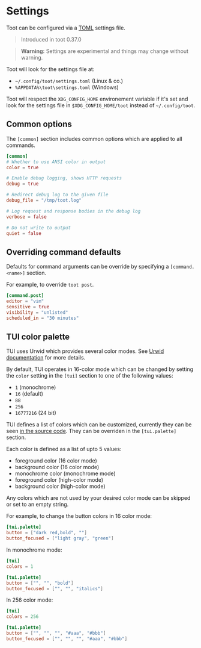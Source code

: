# Settings

Toot can be configured via a [TOML](https://toml.io/en/) settings file.

> Introduced in toot 0.37.0

> **Warning:** Settings are experimental and things may change without warning.

Toot will look for the settings file at:

* `~/.config/toot/settings.toml` (Linux & co.)
* `%APPDATA%\toot\settings.toml` (Windows)

Toot will respect the `XDG_CONFIG_HOME` environement variable if it's set and
look for the settings file in `$XDG_CONFIG_HOME/toot` instead of
`~/.config/toot`.

## Common options

The `[common]` section includes common options which are applied to all commands.

```toml
[common]
# Whether to use ANSI color in output
color = true

# Enable debug logging, shows HTTP requests
debug = true

# Redirect debug log to the given file
debug_file = "/tmp/toot.log"

# Log request and response bodies in the debug log
verbose = false

# Do not write to output
quiet = false
```

## Overriding command defaults

Defaults for command arguments can be override by specifying a `[command.<name>]` section.

For example, to override `toot post`.

```toml
[command.post]
editor = "vim"
sensitive = true
visibility = "unlisted"
scheduled_in = "30 minutes"
```

## TUI color palette

TUI uses Urwid which provides several color modes. See
[Urwid documentation](https://urwid.org/manual/displayattributes.html)
for more details.

By default, TUI operates in 16-color mode which can be changed by setting the
`color` setting in the `[tui]` section to one of the following values:

* `1` (monochrome)
* `16` (default)
* `88`
* `256`
* `16777216` (24 bit)

TUI defines a list of colors which can be customized, currently they can be seen
[in the source code](https://github.com/ihabunek/toot/blob/master/toot/tui/constants.py). They can be overriden in the `[tui.palette]` section.

Each color is defined as a list of upto 5 values:

* foreground color (16 color mode)
* background color (16 color mode)
* monochrome color (monochrome mode)
* foreground color (high-color mode)
* background color (high-color mode)

Any colors which are not used by your desired color mode can be skipped or set
to an empty string.

For example, to change the button colors in 16 color mode:

```toml
[tui.palette]
button = ["dark red,bold", ""]
button_focused = ["light gray", "green"]
```

In monochrome mode:

```toml
[tui]
colors = 1

[tui.palette]
button = ["", "", "bold"]
button_focused = ["", "", "italics"]
```

In 256 color mode:

```toml
[tui]
colors = 256

[tui.palette]
button = ["", "", "", "#aaa", "#bbb"]
button_focused = ["", "", "", "#aaa", "#bbb"]
```
